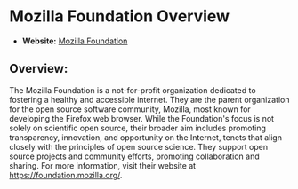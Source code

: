# Mozilla Foundation Overview

- **Website:** [Mozilla Foundation](https://foundation.mozilla.org/)

## Overview:

The Mozilla Foundation is a not-for-profit organization dedicated to fostering a healthy and accessible internet. They are the parent organization for the open source software community, Mozilla, most known for developing the Firefox web browser. While the Foundation's focus is not solely on scientific open source, their broader aim includes promoting transparency, innovation, and opportunity on the Internet, tenets that align closely with the principles of open source science. They support open source projects and community efforts, promoting collaboration and sharing. For more information, visit their website at https://foundation.mozilla.org/. 
